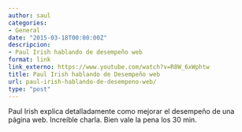 ```yaml
---
author: saul
categories:
- General
date: "2015-03-18T00:00:00Z"
descripcion:
- Paul Irish hablando de desempeño web
format: link
link_externo: https://www.youtube.com/watch?v=R8W_6xWphtw
title: Paul Irish hablando de Desempeño web
url: paul-irish-hablando-de-desempeno-web/
type: "post"
---
```


Paul Irish explica detalladamente como mejorar el desempeño de una página web. Increíble charla. Bien vale la pena los 30 min.